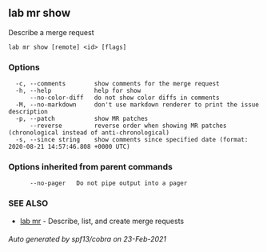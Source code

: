 ## lab mr show

Describe a merge request

```
lab mr show [remote] <id> [flags]
```

### Options

```
  -c, --comments        show comments for the merge request
  -h, --help            help for show
      --no-color-diff   do not show color diffs in comments
  -M, --no-markdown     don't use markdown renderer to print the issue description
  -p, --patch           show MR patches
      --reverse         reverse order when showing MR patches (chronological instead of anti-chronological)
  -s, --since string    show comments since specified date (format: 2020-08-21 14:57:46.808 +0000 UTC)
```

### Options inherited from parent commands

```
      --no-pager   Do not pipe output into a pager
```

### SEE ALSO

* [lab mr](lab_mr.md)	 - Describe, list, and create merge requests

###### Auto generated by spf13/cobra on 23-Feb-2021
